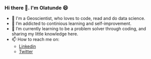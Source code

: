 ### Hi there 👋.  I'm Olatunde  :smile:

- 🔭 I'm a Geoscientist, who loves to code, read and do data science.
- 🌱 I’m addicted to continious learning and self-improvement.
- 👯 I’m currently learning to be a problem solver through coding, and sharing my little knowledge here. 
- 📫 How to reach me on:
  -  [Linkedin](https://www.linkedin.com/in/olatunde-salami/)
  -  [Twitter](https://twitter.com/Olatunde_tuns)


<!-- 
**salamituns/salamituns** is a ✨ _special_ ✨ repository because its `README.md` (this file) appears on your GitHub profile.

Here are some ideas to get you started:

- 🔭 I’m currently working on becoming an 
- 🌱 I’m currently learning to 
- 👯 I’m looking to collaborate on ...
- 🤔 I’m looking for help with ...
- 💬 Ask me about ...
- 📫 How to reach me: ...
- 😄 Pronouns: ...
- ⚡ Fun fact: ...
-->
